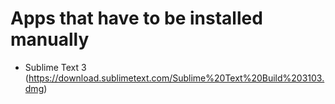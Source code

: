 # Apps that have to be installed manually

- Sublime Text 3 (https://download.sublimetext.com/Sublime%20Text%20Build%203103.dmg)

